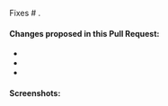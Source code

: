 <!-- If this pull request fixes an Issue, link it below. If not, you can remove the line below -->
Fixes # .

<!-- Include a bulleted list summarizing the main changes you have made in this PR -->
#### Changes proposed in this Pull Request:
- 
- 
- 

<!-- Include screenshots if they will help illustrate the changes in this PR -->
#### Screenshots:
